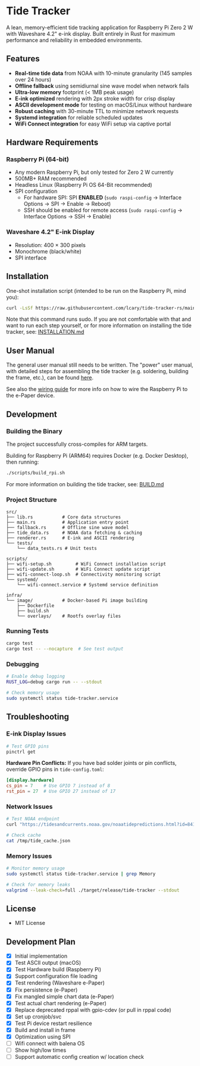 # Tide Tracker

A lean, memory-efficient tide tracking application for Raspberry Pi Zero 2 W with Waveshare 4.2" e-ink display. Built entirely in Rust for maximum performance and reliability in embedded environments.

## Features

- **Real-time tide data** from NOAA with 10-minute granularity (145 samples over 24 hours)
- **Offline fallback** using semidiurnal sine wave model when network fails
- **Ultra-low memory** footprint (< 1MB peak usage)
- **E-ink optimized** rendering with 2px stroke width for crisp display
- **ASCII development mode** for testing on macOS/Linux without hardware
- **Robust caching** with 30-minute TTL to minimize network requests
- **Systemd integration** for reliable scheduled updates
- **WiFi Connect integration** for easy WiFi setup via captive portal

## Hardware Requirements

### Raspberry Pi (64-bit)
- Any modern Raspberry Pi, but only tested for Zero 2 W currently
- 500MB+ RAM recommended
- Headless Linux (Raspberry Pi OS 64-Bit recommended)
- SPI configuration
  - For hardware SPI: SPI **ENABLED** (`sudo raspi-config` → Interface Options → SPI → Enable → Reboot)
  - SSH should be enabled for remote access (`sudo raspi-config` → Interface Options → SSH → Enable)

### Waveshare 4.2" E-ink Display
- Resolution: 400 × 300 pixels
- Monochrome (black/white)
- SPI interface

## Installation

One-shot installation script (intended to be run on the Raspberry Pi, mind you):

```bash
curl -LsSf https://raw.githubusercontent.com/lcary/tide-tracker-rs/main/install.sh | bash
```

Note that this command runs sudo. If you are not comfortable with that and want to run each step yourself, or
for more information on installing the tide tracker, see: [INSTALLATION.md](./docs/INSTALLATION.md)

## User Manual

The general user manual still needs to be written.
The "power" user manual, with detailed steps for assembling the tide tracker (e.g. soldering, building the frame, etc.), can be found 
[here](https://docs.google.com/document/d/1YIPxZLHlb4GVWcRMvzlihrW_i_gc0iPF_CqIJD5hd4c/edit?tab=t.0).

See also the [wiring guide](./docs/WIRING.md) for more info on how to wire the Raspberry Pi to the e-Paper device.

## Development

### Building the Binary

The project successfully cross-compiles for ARM targets.

Building for Raspberry Pi (ARM64) requires Docker (e.g. Docker Desktop), then running:

```bash
./scripts/build_rpi.sh
```

For more information on building the tide tracker, see: [BUILD.md](./docs/BUILD.md)

### Project Structure
```
src/
├── lib.rs           # Core data structures
├── main.rs          # Application entry point
├── fallback.rs      # Offline sine wave model
├── tide_data.rs     # NOAA data fetching & caching
├── renderer.rs      # E-ink and ASCII rendering
└── tests/
    └── data_tests.rs # Unit tests

scripts/
├── wifi-setup.sh         # WiFi Connect installation script
├── wifi-update.sh        # WiFi Connect update script
├── wifi-connect-loop.sh  # Connectivity monitoring script
└── systemd/
    └── wifi-connect.service # Systemd service definition

infra/
└── image/           # Docker-based Pi image building
    ├── Dockerfile
    ├── build.sh
    └── overlays/    # Rootfs overlay files
```

### Running Tests
```bash
cargo test
cargo test -- --nocapture  # See test output
```

### Debugging
```bash
# Enable debug logging
RUST_LOG=debug cargo run -- --stdout

# Check memory usage
sudo systemctl status tide-tracker.service
```

## Troubleshooting

### E-ink Display Issues
```bash
# Test GPIO pins
pinctrl get
```

**Hardware Pin Conflicts:**
If you have bad solder joints or pin conflicts, override GPIO pins in `tide-config.toml`:
```toml
[display.hardware]
cs_pin = 7    # Use GPIO 7 instead of 8
rst_pin = 27  # Use GPIO 27 instead of 17
```

### Network Issues
```bash
# Test NOAA endpoint
curl "https://tidesandcurrents.noaa.gov/noaatidepredictions.html?id=8410140"

# Check cache
cat /tmp/tide_cache.json
```

### Memory Issues
```bash
# Monitor memory usage
sudo systemctl status tide-tracker.service | grep Memory

# Check for memory leaks
valgrind --leak-check=full ./target/release/tide-tracker --stdout
```

## License

- MIT License

## Development Plan

- [x] Initial implementation
- [x] Test ASCII output (macOS)
- [x] Test Hardware build (Raspberry Pi)
- [x] Support configuration file loading
- [x] Test rendering (Waveshare e-Paper)
- [x] Fix persistence (e-Paper)
- [x] Fix mangled simple chart data (e-Paper)
- [x] Test actual chart rendering (e-Paper)
- [x] Replace deprecated rppal with gpio-cdev (or pull in rppal code)
- [x] Set up cronjob/svc
- [x] Test Pi device restart resilience
- [x] Build and install in frame
- [x] Optimization using SPI
- [ ] Wifi connect with balena OS
- [ ] Show high/low times
- [ ] Support automatic config creation w/ location check

